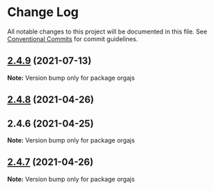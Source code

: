 # Change Log

All notable changes to this project will be documented in this file.
See [Conventional Commits](https://conventionalcommits.org) for commit guidelines.

## [2.4.9](https://github.com/orgapp/orgajs/compare/v2.4.8...v2.4.9) (2021-07-13)

**Note:** Version bump only for package orgajs





## [2.4.8](https://github.com/orgapp/orgajs/compare/v2.4.7...v2.4.8) (2021-04-26)



## 2.4.6 (2021-04-25)

**Note:** Version bump only for package orgajs





## [2.4.7](https://github.com/orgapp/orgajs/compare/v2.4.6...v2.4.7) (2021-04-26)

**Note:** Version bump only for package orgajs
